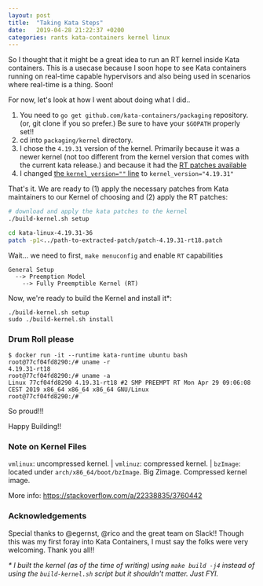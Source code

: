 ```yaml
---
layout: post
title:  "Taking Kata Steps"
date:   2019-04-28 21:22:37 +0200
categories: rants kata-containers kernel linux
---
```


So I thought that it might be a great idea to run an RT kernel inside Kata containers. This is a usecase because I soon hope to see Kata containers running on real-time capable hypervisors and also being used in scenarios where real-time is a thing. Soon!

For now, let's look at how I went about doing what I did..

1. You need to `go get github.com/kata-containers/packaging` repository. (or, git clone if you so prefer.) Be sure to have your `$GOPATH` properly set!!
1. cd into `packaging/kernel` directory.
1. I chose the `4.19.31` version of the kernel. Primarily because it was a newer kernel (not too different from the kernel version that comes with the current kata release.) and because it had the [RT patches available](https://cdn.kernel.org/pub/linux/kernel/projects/rt/4.19/patch-4.19.31-rt18.patch.xz)
1. I changed [the `kernel_version=""` line](https://github.com/kata-containers/packaging/blob/dce0558ec6d8329e81fa59c809351170f6741a7a/kernel/build-kernel.sh#L25) to `kernel_version="4.19.31"`

That's it. We are ready to (1) apply the necessary patches from Kata maintainers to our Kernel of choosing and (2) apply the RT patches:
```bash
# download and apply the kata patches to the kernel
./build-kernel.sh setup

cd kata-linux-4.19.31-36
patch -p1<../path-to-extracted-patch/patch-4.19.31-rt18.patch
```

Wait... we need to first, `make menuconfig` and enable `RT` capabilities
```
General Setup 
  --> Preemption Model
    --> Fully Preemptible Kernel (RT)
```

Now, we're ready to build the Kernel and install it\*:
```
./build-kernel.sh setup
sudo ./build-kernel.sh install
```

### Drum Roll please
```console
$ docker run -it --runtime kata-runtime ubuntu bash
root@77cf04fd8290:/# uname -r
4.19.31-rt18
root@77cf04fd8290:/# uname -a
Linux 77cf04fd8290 4.19.31-rt18 #2 SMP PREEMPT RT Mon Apr 29 09:06:08 CEST 2019 x86_64 x86_64 x86_64 GNU/Linux
root@77cf04fd8290:/# 
```

So proud!!!

Happy Building!!

### Note on Kernel Files
`vmlinux`: uncompressed kernel. |
`vmlinuz`: compressed kernel. |
`bzImage`: located under `arch/x86_64/boot/bzImage`. Big Zimage. Compressed kernel image.

More info: https://stackoverflow.com/a/22338835/3760442

### Acknowledgements
Special thanks to @egernst, @rico and the great team on Slack!! Though this was my first foray into Kata Containers, I must say the folks were very welcoming. Thank you all!!

_\* I built the kernel (as of the time of writing) using `make build -j4` instead of using the `build-kernel.sh` script but it shouldn't matter. Just FYI._